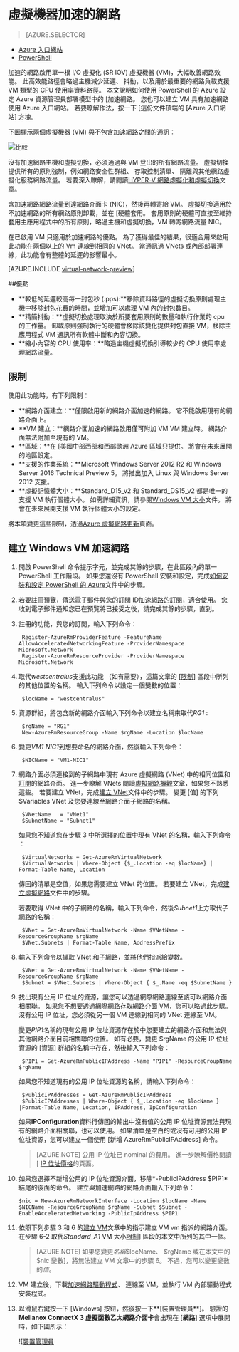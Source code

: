 <properties 
   pageTitle="加速網路虛擬機器-PowerShell |Microsoft Azure"
   description="瞭解如何使用 PowerShell 的 Azure 虛擬機器中設定 [加速網路。"
   services="virtual-network"
   documentationCenter="na"
   authors="jimdial"
   manager="carmonm"
   editor=""
   tags="azure-resource-manager"
/>
<tags 
   ms.service="virtual-network"
   ms.devlang="na"
   ms.topic="article"
   ms.tgt_pltfrm="na"
   ms.workload="infrastructure-services"
   ms.date="09/23/2016"
   ms.author="jdial" />

# <a name="accelerated-networking-for-a-virtual-machine"></a>虛擬機器加速的網路

> [AZURE.SELECTOR]
- [Azure 入口網站](virtual-network-accelerated-networking-portal.md)
- [PowerShell](virtual-network-accelerated-networking-powershell.md)

加速的網路啟用單一根 I/O 虛擬化 (SR IOV) 虛擬機器 (VM)，大幅改善網路效能。 此高效能路徑會略過主機減少延遲、 抖動，以及用於最重要的網路負載支援 VM 類型的 CPU 使用率資料路徑。 本文說明如何使用 PowerShell 的 Azure 設定 Azure 資源管理員部署模型中的 [加速網路。 您也可以建立 VM 具有加速網路使用 Azure 入口網站。 若要瞭解作法，按一下 [這份文件頂端的 [Azure 入口網站] 方塊。

下圖顯示兩個虛擬機器 (VM) 與不包含加速網路之間的通訊︰

![比較](./media/virtual-network-accelerated-networking-powershell/image1.png)

沒有加速網路主機和虛擬切換，必須通過與 VM 登出的所有網路流量。 虛擬切換提供所有的原則強制，例如網路安全性群組、 存取控制清單、 隔離與其他網路虛擬化服務網路流量。 若要深入瞭解，請閱讀[HYPER-V 網路虛擬化和虛擬切換](https://technet.microsoft.com/library/jj945275.aspx)文章。

含加速網路網路流量到達網路介面卡 (NIC)，然後再轉寄給 VM。 虛擬切換適用於不加速網路的所有網路原則卸載，並在 [硬體套用。 套用原則的硬體可直接至維持套用主應用程式中的所有原則，略過主機和虛擬切換，VM 轉寄網路流量 NIC。

在已啟用 VM 只適用於加速網路的優點。 為了獲得最佳的結果，很適合用來啟用此功能在兩個以上的 Vm 連線到相同的 VNet。  當通訊過 VNets 或內部部署連線，此功能會有整體的延遲的影響最小。

[AZURE.INCLUDE [virtual-network-preview](../../includes/virtual-network-preview.md)]

##<a name="benefits"></a>優點

- **較低的延遲較高每一封包秒 (.pps):**移除資料路徑的虛擬切換原則處理主機中移除封包花費的時間，並增加可以處理 VM 內的封包數目。
- **精簡抖動︰**虛擬切換處理取決於所要套用原則的數量和執行作業的 cpu 的工作量。 卸載原則強制執行的硬體會移除該變化提供封包直接 VM，移除主應用程式 VM 通訊所有軟體中斷和內容切換。
- **縮小內容的 CPU 使用率︰**略過主機虛擬切換引導較少的 CPU 使用率處理網路流量。

## <a name="limitations"></a>限制

使用此功能時，有下列限制︰
 
- **網路介面建立︰**僅限啟用新的網路介面加速的網路。  它不能啟用現有的網路介面上。
- **VM 建立︰**網路介面加速的網路啟用僅可附加 VM VM 建立時。 網路介面無法附加至現有的 VM。
- **區域︰**在 [美國中部西部和西部歐洲 Azure 區域只提供。 將會在未來展開的地區設定。
- **支援的作業系統︰**Microsoft Windows Server 2012 R2 和 Windows Server 2016 Technical Preview 5。 將推出加入 Linux 與 Windows Server 2012 支援。
- **虛擬記憶體大小︰**Standard_D15_v2 和 Standard_DS15_v2 都是唯一的支援 VM 執行個體大小。 如需詳細資訊，請參閱[Windows VM 大小](../virtual-machines/virtual-machines-windows-sizes.md)文件。 將會在未來展開支援 VM 執行個體大小的設定。

將本項變更這些限制，透過[Azure 虛擬網路更新](https://azure.microsoft.com/updates/accelerated-networking-in-preview)頁面。

## <a name="create-a-windows-vm-with-accelerated-networking"></a>建立 Windows VM 加速網路

1. 開啟 PowerShell 命令提示字元，並完成其餘的步驟，在此區段內的單一 PowerShell 工作階段。 如果您還沒有 PowerShell 安裝和設定，完成[如何安裝和設定 PowerShell 的 Azure](../powershell-install-configure.md)文件中的步驟。
2. 若要註冊預覽，傳送電子郵件與您的訂閱 ID[加速網路的訂閱](mailto:axnpreview@microsoft.com?subject=Request%20to%20enable%20subscription%20%3csubscription%20id%3e)，適合使用。 您收到電子郵件通知您已在預覽將已接受之後，請完成其餘的步驟，直到。
3. 註冊的功能，與您的訂閱，輸入下列命令︰

        Register-AzureRmProviderFeature -FeatureName AllowAcceleratedNetworkingFeature -ProviderNamespace Microsoft.Network
        Register-AzureRmResourceProvider -ProviderNamespace Microsoft.Network

4. 取代*westcentralus*支援此功能 （如有需要），這篇文章的 [[限制](#limitations)] 區段中所列的其他位置的名稱。 輸入下列命令以設定一個變數的位置︰

        $locName = "westcentralus"

5. 資源群組，將包含新的網路介面輸入下列命令以建立名稱來取代*RG1* :

        $rgName = "RG1"
        New-AzureRmResourceGroup -Name $rgName -Location $locName

6. 變更*VM1 NIC1*到想要命名的網路介面，然後輸入下列命令︰

        $NICName = "VM1-NIC1"

7. 網路介面必須連接到的子網路中現有 Azure 虛擬網路 (VNet) 中的相同位置和[訂閱](../azure-glossary-cloud-terminology.md#subscription)的網路介面。 進一步瞭解 VNets 閱讀[虛擬網路概觀](virtual-networks-overview.md)文章，如果您不熟悉這些。 若要建立 VNet，完成[建立 VNet](virtual-networks-create-vnet-arm-ps.md)文件中的步驟。 變更 [值] 的下列 $Variables VNet 及您要連線至網路介面子網路的名稱。

        $VNetName   = "VNet1"
        $SubnetName = "Subnet1"

    如果您不知道您在步驟 3 中所選擇的位置中現有 VNet 的名稱，輸入下列命令︰
        
        $VirtualNetworks = Get-AzureRmVirtualNetwork
        $VirtualNetworks | Where-Object {$_.Location -eq $locName} | Format-Table Name, Location
        
    傳回的清單是空值，如果您需要建立 VNet 的位置。 若要建立 VNet，完成[建立虛擬網路](virtual-networks-create-vnet-arm-ps.md)文件中的步驟。

    若要取得 VNet 中的子網路的名稱，輸入下列命令，然後*Subnet1*上方取代子網路的名稱︰
        
        $VNet = Get-AzureRmVirtualNetwork -Name $VNetName -ResourceGroupName $rgName
        $VNet.Subnets | Format-Table Name, AddressPrefix

8. 輸入下列命令以擷取 VNet 和子網路，並將他們指派給變數。

        $VNet = Get-AzureRmVirtualNetwork -Name $VNetName -ResourceGroupName $rgName
        $Subnet = $VNet.Subnets | Where-Object { $_.Name -eq $SubnetName }

9. 找出現有公用 IP 位址的資源，讓您可以透過網際網路連線至該可以網路介面相關聯。 如果您不想要透過網際網路存取網路介面 VM，您可以略過此步驟。 沒有公用 IP 位址，您必須從另一個 VM 連線到相同的 VNet 連線至 VM。 

    變更*PIP1*名稱的現有公用 IP 位址資源存在於中您要建立的網路介面和無法與其他網路介面目前相關聯的位置。 如有必要，變更 $rgName 的公用 IP 位址資源的 [資源] 群組的名稱中存在，然後輸入下列命令︰

        $PIP1 = Get-AzureRmPublicIPAddress -Name "PIP1" -ResourceGroupName $rgName

    如果您不知道現有的公用 IP 位址資源的名稱，請輸入下列命令︰

        $PublicIPAddresses = Get-AzureRmPublicIPAddress
        $PublicIPAddresses | Where-Object { $_.Location -eq $locName } |Format-Table Name, Location, IPAddress, IpConfiguration

    如果**IPConfiguration**資料行傳回的輸出中沒有值的公用 IP 位址資源無法與現有的網路介面相關聯，也可以使用。 如果清單是空白的或沒有可用的公用 IP 位址資源，您可以建立一個使用 [新增 AzureRmPublicIPAddress] 命令。

    >[AZURE.NOTE] 公用 IP 位址已 nominal 的費用。 進一步瞭解價格閱讀 [ [IP 位址價格](https://azure.microsoft.com/pricing/details/ip-addresses)的頁面。
10. 如果您選擇不新增公用的 IP 位址資源介面，移除*-PublicIPAddress $PIP1*結尾的後面的命令。 建立與加速網路的網路介面輸入下列命令︰

        $nic = New-AzureRmNetworkInterface -Location $locName -Name $NICName -ResourceGroupName $rgName -Subnet $Subnet -EnableAcceleratedNetworking -PublicIpAddress $PIP1 

11. 依照下列步驟 3 和 6 的[建立 VM](../virtual-machines/virtual-machines-windows-ps-create.md)文章中的指示建立 VM vm 指派的網路介面。 在步驟 6-2 取代*Standard_A1* VM 大小[限制](#limitations)] 區段的本文中所列的其中一個。

    >[AZURE.NOTE] 如果您變更*名稱*$locName、 $rgName 或在本文中的 $nic 變數]，將無法建立 VM 文章中的步驟 6。 不過，您可以變更變數的*值*。

12. VM 建立後，下載[加速網路驅動程式](https://gallery.technet.microsoft.com/Azure-Accelerated-471b5d84)、 連線至 VM，並執行 VM 內部驅動程式安裝程式。

13. 以滑鼠右鍵按一下 [Windows] 按鈕，然後按一下**[裝置管理員**]。 驗證的**Mellanox ConnectX 3 虛擬函數乙太網路介面卡**會出現在 [**網路**] 選項中展開時，如下圖所示︰

    ![[裝置管理員](./media/virtual-network-accelerated-networking-powershell/image2.png)